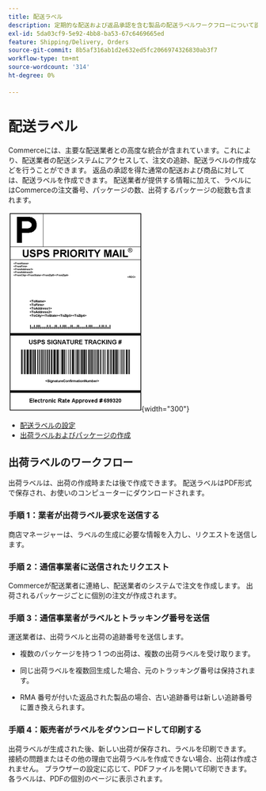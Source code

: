```yaml
---
title: 配送ラベル
description: 定期的な配送および返品承認を含む製品の配送ラベルワークフローについて説明します。
exl-id: 5da03cf9-5e92-4bb8-ba53-67c6469665ed
feature: Shipping/Delivery, Orders
source-git-commit: 8b5af316ab1d2e632ed5fc2066974326830ab3f7
workflow-type: tm+mt
source-wordcount: '314'
ht-degree: 0%

---
```


# 配送ラベル

Commerceには、主要な配送業者との高度な統合が含まれています。これにより、配送業者の配送システムにアクセスして、注文の追跡、配送ラベルの作成などを行うことができます。 返品の承認を得た通常の配送および商品に対しては、配送ラベルを作成できます。 配送業者が提供する情報に加えて、ラベルにはCommerceの注文番号、パッケージの数、出荷するパッケージの総数も含まれます。

![USPS 優先配送ラベル &#x200B;](./assets/shipping-usps-priority-label.png){width="300"}

- [配送ラベルの設定](shipping-label-configure.md)
- [出荷ラベルおよびパッケージの作成](shipping-label-create.md)

## 出荷ラベルのワークフロー

出荷ラベルは、出荷の作成時または後で作成できます。 配送ラベルはPDF形式で保存され、お使いのコンピューターにダウンロードされます。

### 手順 1：業者が出荷ラベル要求を送信する

商店マネージャーは、ラベルの生成に必要な情報を入力し、リクエストを送信します。

### 手順 2：通信事業者に送信されたリクエスト

Commerceが配送業者に連絡し、配送業者のシステムで注文を作成します。 出荷されるパッケージごとに個別の注文が作成されます。

### 手順 3：通信事業者がラベルとトラッキング番号を送信

運送業者は、出荷ラベルと出荷の追跡番号を送信します。

- 複数のパッケージを持つ 1 つの出荷は、複数の出荷ラベルを受け取ります。

- 同じ出荷ラベルを複数回生成した場合、元のトラッキング番号は保持されます。

- RMA 番号が付いた返品された製品の場合、古い追跡番号は新しい追跡番号に置き換えられます。

### 手順 4：販売者がラベルをダウンロードして印刷する

出荷ラベルが生成された後、新しい出荷が保存され、ラベルを印刷できます。 接続の問題またはその他の理由で出荷ラベルを作成できない場合、出荷は作成されません。 ブラウザーの設定に応じて、PDFファイルを開いて印刷できます。 各ラベルは、PDFの個別のページに表示されます。
